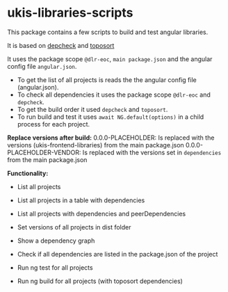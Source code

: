 # ukis-libraries-scripts

This package contains a few scripts to build and test angular libraries.

It is based on [depcheck](https://github.com/depcheck/depcheck) and [toposort](https://github.com/marcelklehr/toposort#readme)

It uses the package scope `@dlr-eoc`, `main package.json` and the angular config file `angular.json`.


- To get the list of all projects is reads the the angular config file (angular.json).
- To check all dependencies it uses the package scope `@dlr-eoc` and `depcheck`.
- To get the build order it used `depcheck` and `toposort`.
- To run build and test it uses `await NG.default(options)` in a child process for each project.

**Replace versions after build:**
0.0.0-PLACEHOLDER: Is replaced with the versions (ukis-frontend-libraries) from the main package.json
0.0.0-PLACEHOLDER-VENDOR: Is replaced with the versions set in `dependencies` from the main package.json


**Functionality:**
- List all projects
- List all projects in a table with dependencies
- List all projects with dependencies and peerDependencies

- Set versions of all projects in dist folder
- Show a dependency graph
- Check if all dependencies are listed in the package.json of the project

- Run ng test for all projects
- Run ng build for all projects (with toposort dependencies)
